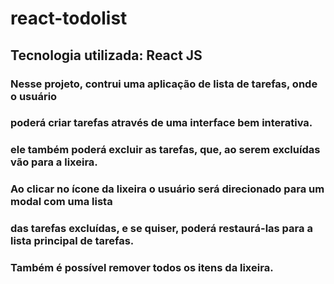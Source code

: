 # react-todolist
## Tecnologia utilizada: React JS

### Nesse projeto, contrui uma aplicação de lista de tarefas, onde o usuário 
### poderá criar tarefas através de uma interface bem interativa.
### ele também poderá excluir as tarefas, que, ao serem excluídas vão para a lixeira. 
### Ao clicar no ícone da lixeira o usuário será direcionado para um modal com  uma lista 
### das tarefas excluídas, e se quiser, poderá restaurá-las para a lista principal de tarefas. 
### Também é possível remover todos os itens da lixeira. 
